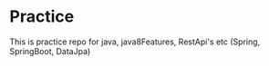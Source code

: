 # Practice
This is practice repo for java, java8Features, RestApi's etc (Spring, SpringBoot, DataJpa)
